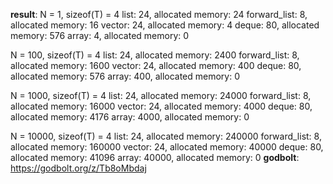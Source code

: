 **result**:
N = 1, sizeof(T) = 4
list: 24, allocated memory: 24
forward_list: 8, allocated memory: 16
vector: 24, allocated memory: 4
deque: 80, allocated memory: 576
array: 4, allocated memory: 0

N = 100, sizeof(T) = 4
list: 24, allocated memory: 2400
forward_list: 8, allocated memory: 1600
vector: 24, allocated memory: 400
deque: 80, allocated memory: 576
array: 400, allocated memory: 0

N = 1000, sizeof(T) = 4
list: 24, allocated memory: 24000
forward_list: 8, allocated memory: 16000
vector: 24, allocated memory: 4000
deque: 80, allocated memory: 4176
array: 4000, allocated memory: 0

N = 10000, sizeof(T) = 4
list: 24, allocated memory: 240000
forward_list: 8, allocated memory: 160000
vector: 24, allocated memory: 40000
deque: 80, allocated memory: 41096
array: 40000, allocated memory: 0
**godbolt**: https://godbolt.org/z/Tb8oMbdaj